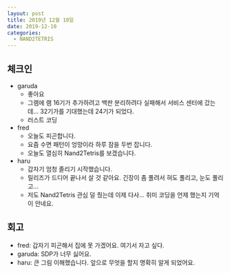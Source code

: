 ```yaml
---
layout: post
title: 2019년 12월 10일
date: 2019-12-10
categories:
  - NAND2TETRIS
---
```


## 체크인

- garuda
  - 좋아요
  - 그램에 램 16기가 추가하려고 백판 분리하려다 실패해서 서비스 센터에 갔는데... 32기가를 기대했는데 24기가 되었다.
  - 러스트 코딩
- fred
  - 오늘도 피곤합니다.
  - 요즘 수면 패턴이 엉망이라 하루 잠을 두번 잡니다.
  - 오늘도 열심히 Nand2Tetris를 보겠습니다.
- haru
  - 갑자기 엄청 졸리기 시작했습니다.
  - 릴리즈가 드디어 끝나서 살 것 같아요. 긴장이 좀 풀려서 혀도 풀리고, 눈도 풀리고...
  - 저도 Nand2Tetris 관심 덜 줬는데 이제 다사... 취미 코딩을 언제 했는지 기억이 안네요.

## 회고

- fred: 갑자기 피곤해서 집에 못 가겠어요. 여기서 자고 싶다.
- garuda: SDP가 너무 싫어요.
- haru: 큰 그림 이해했습니다. 앞으로 무엇을 할지 명확히 알게 되었어요.
